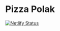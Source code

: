 # Pizza Polak

[![Netlify Status](https://api.netlify.com/api/v1/badges/0d4633b3-9850-448b-9c06-4b1d7b9b4e77/deploy-status)](https://app.netlify.com/sites/pizza-polak/deploys)

